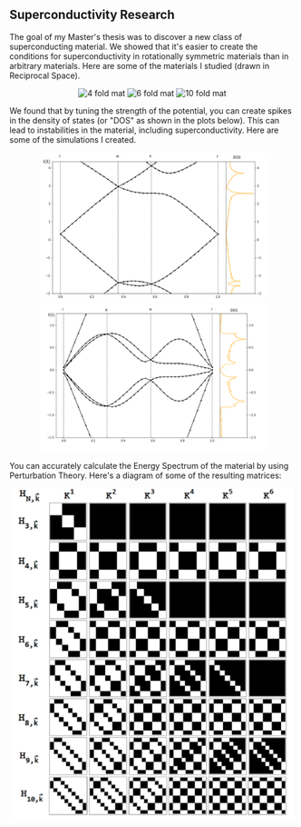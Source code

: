 

## Superconductivity Research


The goal of my Master's thesis was to discover a new class of superconducting material. We showed that it's easier to create the conditions for superconductivity in rotationally symmetric materials than in arbitrary materials. 
Here are some of the materials I studied (drawn in Reciprocal Space).

<p align="center">
<img src="/images/2.png" alt="4 fold mat" width="250"/>
<img src="/images/3.png" alt="6 fold mat" width="250"/>
<img src="/images/4.png" alt="10 fold mat" width="250"/>
</p>



We found that by tuning the strength of the potential, you can create spikes in the density of states (or "DOS" as shown in the plots below). This can lead to instabilities in the material, including superconductivity. Here are some of the simulations I created.

<p align="center">
<img src="/images/5.png" alt="4 fold band" width="400"/>
<img src="/images/6.png" alt="6 fold band" width="400"/>
<!-- <img src="/images/7.png" alt="10 fold band" width="400"/> -->
</p>


You can accurately calculate the Energy Spectrum of the material by using Perturbation Theory. Here's a diagram of some of the resulting matrices:

<p align="center">
<img src="/images/12.png" alt="matrices" width="500"/>
</p>


